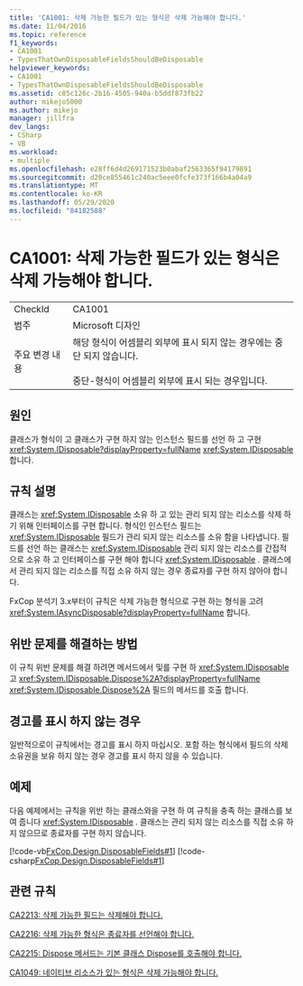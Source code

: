 ```yaml
---
title: 'CA1001: 삭제 가능한 필드가 있는 형식은 삭제 가능해야 합니다.'
ms.date: 11/04/2016
ms.topic: reference
f1_keywords:
- CA1001
- TypesThatOwnDisposableFieldsShouldBeDisposable
helpviewer_keywords:
- CA1001
- TypesThatOwnDisposableFieldsShouldBeDisposable
ms.assetid: c85c126c-2b16-4505-940a-b5ddf873fb22
author: mikejo5000
ms.author: mikejo
manager: jillfra
dev_langs:
- CSharp
- VB
ms.workload:
- multiple
ms.openlocfilehash: e28ff6d4d269171523b0abaf2563365f94179891
ms.sourcegitcommit: d20ce855461c240ac5eee0fcfe373f166b4a04a9
ms.translationtype: MT
ms.contentlocale: ko-KR
ms.lasthandoff: 05/29/2020
ms.locfileid: "84182588"
---
```

# <a name="ca1001-types-that-own-disposable-fields-should-be-disposable"></a>CA1001: 삭제 가능한 필드가 있는 형식은 삭제 가능해야 합니다.

|||
|-|-|
|CheckId|CA1001|
|범주|Microsoft 디자인|
|주요 변경 내용|해당 형식이 어셈블리 외부에 표시 되지 않는 경우에는 중단 되지 않습니다.<br /><br /> 중단-형식이 어셈블리 외부에 표시 되는 경우입니다.|

## <a name="cause"></a>원인
클래스가 형식이 고 클래스가 구현 하지 않는 인스턴스 필드를 선언 하 고 구현 <xref:System.IDisposable?displayProperty=fullName> <xref:System.IDisposable> 합니다.

## <a name="rule-description"></a>규칙 설명
클래스는 <xref:System.IDisposable> 소유 하 고 있는 관리 되지 않는 리소스를 삭제 하기 위해 인터페이스를 구현 합니다. 형식인 인스턴스 필드는 <xref:System.IDisposable> 필드가 관리 되지 않는 리소스를 소유 함을 나타냅니다. 필드를 선언 하는 클래스는 <xref:System.IDisposable> 관리 되지 않는 리소스를 간접적으로 소유 하 고 인터페이스를 구현 해야 합니다 <xref:System.IDisposable> . 클래스에서 관리 되지 않는 리소스를 직접 소유 하지 않는 경우 종료자를 구현 하지 않아야 합니다.

FxCop 분석기 3.x부터이 규칙은 삭제 가능한 형식으로 구현 하는 형식을 고려 <xref:System.IAsyncDisposable?displayProperty=fullName> 합니다. 

## <a name="how-to-fix-violations"></a>위반 문제를 해결하는 방법
이 규칙 위반 문제를 해결 하려면 메서드에서 및를 구현 하 <xref:System.IDisposable> 고 <xref:System.IDisposable.Dispose%2A?displayProperty=fullName> <xref:System.IDisposable.Dispose%2A> 필드의 메서드를 호출 합니다.

## <a name="when-to-suppress-warnings"></a>경고를 표시 하지 않는 경우
일반적으로이 규칙에서는 경고를 표시 하지 마십시오. 포함 하는 형식에서 필드의 삭제 소유권을 보유 하지 않는 경우 경고를 표시 하지 않을 수 있습니다.

## <a name="example"></a>예제
다음 예제에서는 규칙을 위반 하는 클래스와을 구현 하 여 규칙을 충족 하는 클래스를 보여 줍니다 <xref:System.IDisposable> . 클래스는 관리 되지 않는 리소스를 직접 소유 하지 않으므로 종료자를 구현 하지 않습니다.

[!code-vb[FxCop.Design.DisposableFields#1](../code-quality/codesnippet/VisualBasic/ca1001-types-that-own-disposable-fields-should-be-disposable_1.vb)]
[!code-csharp[FxCop.Design.DisposableFields#1](../code-quality/codesnippet/CSharp/ca1001-types-that-own-disposable-fields-should-be-disposable_1.cs)]

## <a name="related-rules"></a>관련 규칙
[CA2213: 삭제 가능한 필드는 삭제해야 합니다.](../code-quality/ca2213.md)

[CA2216: 삭제 가능한 형식은 종료자를 선언해야 합니다.](../code-quality/ca2216.md)

[CA2215: Dispose 메서드는 기본 클래스 Dispose를 호출해야 합니다.](../code-quality/ca2215.md)

[CA1049: 네이티브 리소스가 있는 형식은 삭제 가능해야 합니다.](../code-quality/ca1049.md)
